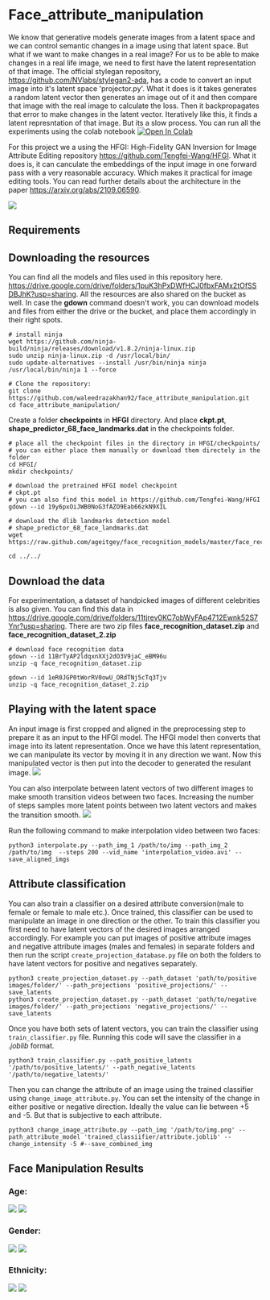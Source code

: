 # Face_attribute_manipulation
We know that generative models generate images from a latent space and we can control semantic changes in a image using that latent space. But what if we want to make changes in a real image? For us to be able to make changes in a real life image, we need to first have the latent representation of that image. The official stylegan repository, https://github.com/NVlabs/stylegan2-ada, has a code to convert an input image into it's latent space 'projector.py'. What it does is it takes generates a random latent vector then generates an image out of it and then compare that image with the real image to calculate the loss. Then it backpropagates that error to make changes in the latent vector. Iteratively like this, it finds a latent represntation of that image. But its a slow process. 
You can run all the experiments using the colab notebook [![Open In Colab](https://colab.research.google.com/assets/colab-badge.svg)](https://github.com/waleedrazakhan92/face_attribute_manipulation/blob/main/face_attribute_manipulation.ipynb)


For this project we a using the HFGI: High-Fidelity GAN Inversion for Image Attribute Editing repository https://github.com/Tengfei-Wang/HFGI. What it does is, it can canculate the embeddings of the input image in one forward pass with a very reasonable accuracy. Which makes it practical for image editing tools. You can read further details about the architecture in the paper https://arxiv.org/abs/2109.06590.

![](<repository_images/HFGI.jpg>)

## Requirements


## Downloading the resources
You can find all the models and files used in this repository here. https://drive.google.com/drive/folders/1puK3hPxDWfHCJ0fbxFAMx2tOfSSDBJhK?usp=sharing. All the resources are also shared on the bucket as well. In case the **gdown** command doesn't work, you can download models and files from either the drive or the bucket, and place them accordingly in their right spots.  

```
# install ninja
wget https://github.com/ninja-build/ninja/releases/download/v1.8.2/ninja-linux.zip
sudo unzip ninja-linux.zip -d /usr/local/bin/
sudo update-alternatives --install /usr/bin/ninja ninja /usr/local/bin/ninja 1 --force
```
```
# Clone the repository:
git clone https://github.com/waleedrazakhan92/face_attribute_manipulation.git
cd face_attribute_manipulation/
```
Create a folder **checkpoints** in **HFGI** directory. And place **ckpt.pt**, **shape_predictor_68_face_landmarks.dat** in the checkpoints folder.

```
# place all the checkpoint files in the directory in HFGI/checkpoints/ 
# you can either place them manually or download them directely in the folder
cd HFGI/
mkdir checkpoints/

# download the pretrained HFGI model checkpoint
# ckpt.pt
# you can also find this model in https://github.com/Tengfei-Wang/HFGI
gdown --id 19y6pxOiJWB0NoG3fAZO9Eab66zkN9XIL 

# download the dlib landmarks detection model
# shape_predictor_68_face_landmarks.dat
wget https://raw.github.com/ageitgey/face_recognition_models/master/face_recognition_models/models/shape_predictor_68_face_landmarks.dat

cd ../../
```
## Download the data 
For experimentation, a dataset of handpicked images of different celebrities is also given. You can find this data in https://drive.google.com/drive/folders/11tjrev0KC7obWyFAp4712Ewnk52S7Ynr?usp=sharing. There are two zip files **face_recognition_dataset.zip** and **face_recognition_dataset_2.zip**

```
# download face recognition data
gdown --id 11BrTyAP2ldqxnXXj2dO3V9jaC_eBM96u
unzip -q face_recognition_dataset.zip

gdown --id 1eR0JGP0tWorRV0owU_ORdTNj5cTq3Tjv
unzip -q face_recognition_dataset_2.zip
```
## Playing with the latent space
An input image is first cropped and aligned in the preprocessing step to prepare it as an input to the HFGI model. The HFGI model then converts that image into its latent representation. Once we have this latent representation, we can manipulate its vector by moving it in any direction we want. Now this manipulated vector is then put into the decoder to generated the resulant image.
![](<repository_images/pipeline_2.png>)

You can also interpolate between latent vectors of two different images to make smooth transition videos between two faces. Increasing the number of steps samples more latent points between two latent vectors and makes the transition smooth.
![](<repository_images/interp.gif>)

Run the following command to make interpolation video between two faces:
```
python3 interpolate.py --path_img_1 /path/to/img --path_img_2 /path/to/img  --steps 200 --vid_name 'interpolation_video.avi' --save_aligned_imgs 
```
## Attribute classification
You can also train a classifier on a desired attribute conversion(male to female or female to male etc.). Once trained, this classifier can be used to manipulate an image in one direction or the other. To train this classifier you first need to have latent vectors of the desired images arranged accordingly. For example you can put images of positive attribute images and negative attribute images (males and females) in separate folders and then run the script ```create_projection_database.py``` file on both the folders to have latent vectors for positive and negatives separately. 
```
python3 create_projection_dataset.py --path_dataset 'path/to/positive images/folder/' --path_projections 'positive_projections/' --save_latents 
python3 create_projection_dataset.py --path_dataset 'path/to/negative images/folder/' --path_projections 'negative_projections/' --save_latents 

```
Once you have both sets of latent vectors, you can train the classifier using ```train_classifier.py``` file. Running this code will save the classifier in a *.joblib* format. 
```
python3 train_classifier.py --path_positive_latents '/path/to/positive_latents/' --path_negative_latents '/path/to/negative_latents/'
```
Then you can change the attribute of an image using the trained classifier using ```change_image_attribute.py```. You can set the intensity of the change in either positive or negative direction. Ideally the value can lie between +5 and -5. But that is subjective to each attribute.
```
python3 change_image_attribute.py --path_img '/path/to/img.png' --path_attribute_model 'trained_classiifier/attribute.joblib' --change_intensity -5 #--save_combined_img
```

## Face Manipulation Results
### Age:

![](<repository_images/age_2.png>)
![](<repository_images/age_3.png>)

### Gender:

![](<repository_images/gender_1.png>)
![](<repository_images/gender_3.png>)

### Ethnicity:

![](<repository_images/ethnicity_1.png>)
![](<repository_images/ethnicity_2.png>)

